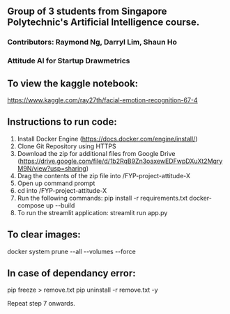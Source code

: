 ## Group of 3 students from Singapore Polytechnic's Artificial Intelligence course.
### Contributors: Raymond Ng, Darryl Lim, Shaun Ho
### Attitude AI for Startup Drawmetrics

## To view the kaggle notebook:
https://www.kaggle.com/ray27th/facial-emotion-recognition-67-4

## Instructions to run code:
1. Install Docker Engine (https://docs.docker.com/engine/install/)
2. Clone Git Repository using HTTPS
3. Download the zip for additional files from Google Drive (https://drive.google.com/file/d/1b2RqB9Zn3oaxewEDFwpDXuXt2MqryM9N/view?usp=sharing)
4. Drag the contents of the zip file into /FYP-project-attitude-X
5. Open up command prompt
6. cd into /FYP-project-attitude-X
7. Run the following commands:
pip install -r requirements.txt
docker-compose up --build
8. To run the streamlit application:
streamlit run app.py

## To clear images:
docker system prune --all --volumes --force

## In case of dependancy error:
pip freeze > remove.txt
pip uninstall -r remove.txt -y

Repeat step 7 onwards.
